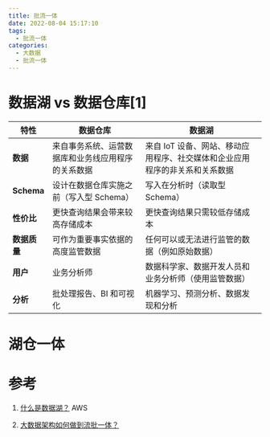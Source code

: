```yaml
---
title: 批流一体
date: 2022-08-04 15:17:10
tags:
  - 批流一体
categories:
  - 大数据
  - 批流一体
---
```


<p></p>
<!-- more -->



# 数据湖  vs 数据仓库[1]

| 特性          | 数据仓库                                           | 数据湖                                                       |
| ------------- | -------------------------------------------------- | ------------------------------------------------------------ |
| **数据**      | 来自事务系统、运营数据库和业务线应用程序的关系数据 | 来自 IoT 设备、网站、移动应用程序、社交媒体和企业应用程序的非关系和关系数据 |
| **Schema**    | 设计在数据仓库实施之前（写入型 Schema）            | 写入在分析时（读取型 Schema）                                |
| **性价比**    | 更快查询结果会带来较高存储成本                     | 更快查询结果只需较低存储成本                                 |
| **数据质量** | 可作为重要事实依据的高度监管数据                   | 任何可以或无法进行监管的数据（例如原始数据）                 |
| **用户**      | 业务分析师                                         | 数据科学家、数据开发人员和业务分析师（使用监管数据）         |
| **分析**      | 批处理报告、BI 和可视化                            | 机器学习、预测分析、数据发现和分析                           |

# 湖仓一体



# 参考

1. [什么是数据湖？](https://aws.amazon.com/cn/big-data/datalakes-and-analytics/what-is-a-data-lake/) AWS

100. [大数据架构如何做到流批一体？](https://developer.aliyun.com/article/706954)









